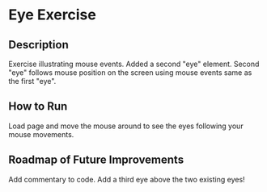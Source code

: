 # Eye Exercise

## Description

Exercise illustrating mouse events.
Added a second "eye" element.
Second "eye" follows mouse position on the screen using mouse events same as the first "eye".


## How to Run

Load page and move the mouse around to see the eyes following your mouse movements.


## Roadmap of Future Improvements

Add commentary to code.
Add a third eye above the two existing eyes!
